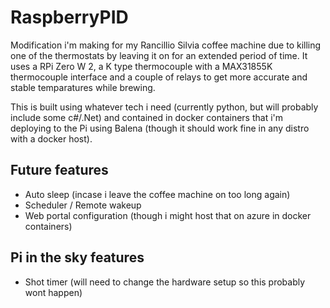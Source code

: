 # RaspberryPID
Modification i'm making for my Rancillio Silvia coffee machine due to killing one of the thermostats by leaving it on for an extended period of time. It uses a RPi Zero W 2, a K type thermocouple with a MAX31855K thermocouple interface and a couple of relays to get more accurate and stable temparatures while brewing.

This is built using whatever tech i need (currently python, but will probably include some c#/.Net) and contained in docker containers that i'm deploying to the Pi using Balena (though it should work fine in any distro with a docker host). 

## Future features
- Auto sleep (incase i leave the coffee machine on too long again)
- Scheduler / Remote wakeup
- Web portal configuration (though i might host that on azure in docker containers)

## Pi in the sky features
- Shot timer (will need to change the hardware setup so this probably wont happen)
